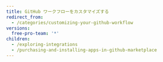 ```yaml
---
title: GitHub ワークフローをカスタマイズする
redirect_from:
  - /categories/customizing-your-github-workflow
versions:
  free-pro-team: '*'
children:
  - /exploring-integrations
  - /purchasing-and-installing-apps-in-github-marketplace
---
```



